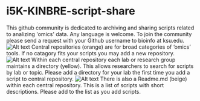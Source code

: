 i5K-KINBRE-script-share
=======================

This github community is dedicated to archiving and sharing scripts related to analizing 'omics' data. Any language is welcome. To join the community please send a request with your Github username to bioinfo at ksu.edu. 
![Alt text](../transcriptome-and-genome-assembly/images/i5K-KINBRE-script-share.png)
Central repositories (orange) are for broad categories of ‘omics’ tools. If no catagory fits your scripts you may add a new repository. 
![Alt text](../transcriptome-and-genome-assembly/images/i5K-KINBRE-script-share-search-by-omics-topic.png)
Within each central repository each lab or research group maintains a directory (yellow). This allows researchers to search for scripts by lab or topic. Please add a directory for your lab the first time you add a script to central repository.
![Alt text](../transcriptome-and-genome-assembly/images/i5K-KINBRE-script-share-search-by-lab2.png)
There is also a Readme.md (beige) within each central repository. This is a list of scripts with short descriptions. Please add to the list as you add scripts.
